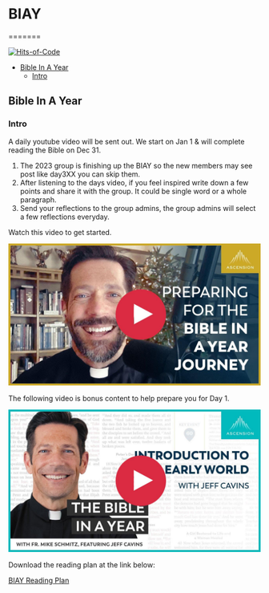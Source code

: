 # BIAY
=======

[![Hits-of-Code](https://hitsofcode.com/github/linusjf/BIAY?branch=main)](https://hitsofcode.com/github/linusjf/BIAY/view?branch=main)

<!-- vim-markdown-toc GFM -->

* [Bible In A Year](#bible-in-a-year)
    - [Intro](#intro)

<!-- vim-markdown-toc -->
## Bible In A Year

### Intro

A daily youtube video will be sent out. We start on Jan 1 & will complete reading the Bible on Dec 31.
1. The 2023 group is finishing up the BIAY so the new members may see post like day3XX you can skip them.
2. After listening to the days video, if you feel inspired write down a few points and share it with the group. It could be single word or a whole paragraph.
3. Send your reflections to the group admins, the group admins will select a few reflections everyday.

Watch this video to get started.

[![Preparing for Bible In a Year Journey w/ Fr. Mike Schmitz](https://raw.githubusercontent.com/linusjf/BIAY/main/preparing.jpg)](https://youtu.be/qvROgfajuMY "Preparing for Bible in a Year Journey w/ Fr. Mike Schmitz")

The following video is bonus content to help prepare you for Day 1.

[![Introduction to the Early World (with Jeff Cavins)](https://raw.githubusercontent.com/linusjf/BIAY/main/introtoearlyworld.jpg)](https://youtu.be/P_bo2GubC9g "Introduction to the Early World")

Download the reading plan at the link below:

[BIAY Reading Plan](https://raw.githubusercontent.com/linusjf/BIAY/main/BIAYReadingPlan.pdf)
